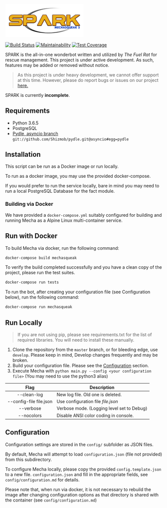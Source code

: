 <img src="https://github.com/FuelRats/pipsqueak3/blob/develop/assets/m3spark.png?raw=true" width="50%" />

[![Build Status](https://travis-ci.org/FuelRats/pipsqueak3.svg?branch=develop)](https://travis-ci.org/FuelRats/pipsqueak3) [![Maintainability](https://api.codeclimate.com/v1/badges/83b536889d48ddfe2557/maintainability)](https://codeclimate.com/github/FuelRats/pipsqueak3/maintainability) [![Test Coverage](https://api.codeclimate.com/v1/badges/83b536889d48ddfe2557/test_coverage)](https://codeclimate.com/github/FuelRats/pipsqueak3/test_coverage)

SPARK is the all-in-one wonderbot written and utilized by *The Fuel Rat* for rescue management.
This project is under active development.  As such, features may be added or removed without notice.

> As this project is under heavy development, we cannot offer support at this time.  However, please do report bugs or issues on our project [here.](http://t.fuelr.at/help)

SPARK is currently **incomplete**.

## Requirements
* Python 3.6.5
* PostgreSQL
* [Pydle, asyncio branch](https://github.com/Shizmob/pydle/tree/asyncio) ``git://github.com/Shizmob/pydle.git@asyncio#egg=pydle``

## Installation
This script can be run as a Docker image or run locally.

To run as a docker image, you may use the provided docker-compose.

If you would prefer to run the service locally, bare in mind you may need to run a local PostgreSQL Database for the fact module.

### Building via Docker
We have provided a `docker-compose.yml` suitably configured for building and running Mecha
as a Alpine Linux multi-container service. 

## Run with Docker
To build Mecha via docker, run the following command:
```bash
docker-compose build mechasqueak
```

To verify the build completed successfully and you have a clean copy of the project, please run
the test suites.
```bash
docker-compose run tests
```

To run the bot, after creating your configuration file (see Configuration below), run the following
command:
```bash
docker-compose run mechasqueak
```

## Run Locally
> If you are not using pip, please see requirements.txt for the list of required libraries.  You will need to install these manually.

1. Clone the repository from the ``master`` branch, or for bleeding edge, use ``develop``.  Please keep in mind, Develop changes frequently and may be broken.
2. Build your configuration file.  Please see the [Configuration](#Configuration) section.
3. Execute Mecha with ``python main.py --config <your configuration file>``  (You may need to use the python3 alias)

|    Flag         |    Description                     |
| :--------------:|------------------------------------|
| --clean-log     | New log file.  Old one is deleted. |
| --config-file file.json   | Use configuration file _file.json_      |
| --verbose |  Verbose mode. (Logging level set to Debug) |
| --nocolors | Disable ANSI color coding in console. |

## Configuration
Configuration settings are stored in the `config/` subfolder as JSON files. 

By default, Mecha will attempt to load `configuration.json` (file not provided) from this subdirectory.

To configure Mecha locally, please copy the provided `config.template.json` to a new file.
`configuration.json` and fill in the appropriate fields, see `config/configuration.md` for details.

Please note that, when run via docker, it is not necessary to rebuild the image after changing
configuration options as that directory is shared with the container (see `config/configuration.md`)